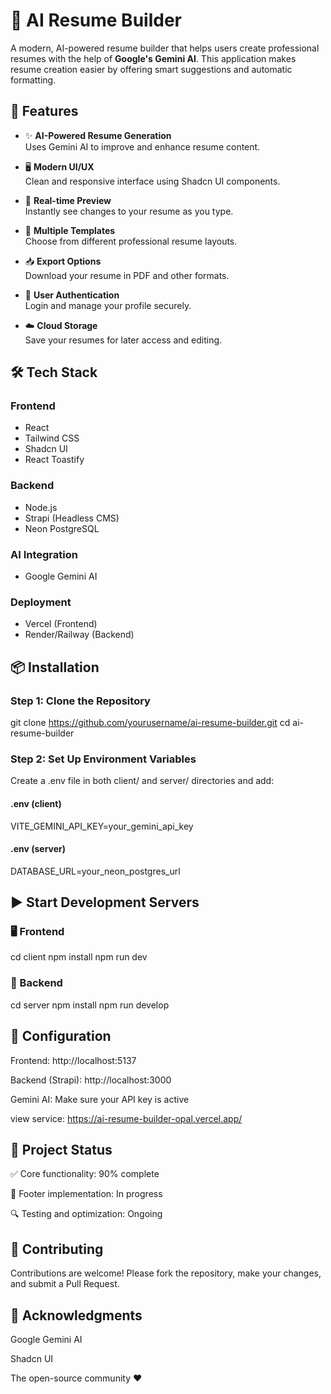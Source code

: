# 🧠 AI Resume Builder

A modern, AI-powered resume builder that helps users create professional resumes with the help of **Google's Gemini AI**. This application makes resume creation easier by offering smart suggestions and automatic formatting.

## 🚀 Features

- ✨ **AI-Powered Resume Generation**  
  Uses Gemini AI to improve and enhance resume content.
  
- 🖥️ **Modern UI/UX**  
  Clean and responsive interface using Shadcn UI components.

- 🔄 **Real-time Preview**  
  Instantly see changes to your resume as you type.

- 🎨 **Multiple Templates**  
  Choose from different professional resume layouts.

- 📥 **Export Options**  
  Download your resume in PDF and other formats.

- 🔐 **User Authentication**  
  Login and manage your profile securely.

- ☁️ **Cloud Storage**  
  Save your resumes for later access and editing.

## 🛠️ Tech Stack

### Frontend
- React
- Tailwind CSS
- Shadcn UI
- React Toastify

### Backend
- Node.js
- Strapi (Headless CMS)
- Neon PostgreSQL

### AI Integration
- Google Gemini AI

### Deployment
- Vercel (Frontend)
- Render/Railway (Backend)

## 📦 Installation
### Step 1: Clone the Repository
git clone https://github.com/yourusername/ai-resume-builder.git
cd ai-resume-builder

### Step 2: Set Up Environment Variables
Create a .env file in both client/ and server/ directories and add:

#### .env (client)
VITE_GEMINI_API_KEY=your_gemini_api_key
#### .env (server)
DATABASE_URL=your_neon_postgres_url

## ▶️ Start Development Servers
### 🖥️ Frontend
cd client
npm install
npm run dev
### 🔧 Backend
cd server
npm install
npm run develop

## 🔧 Configuration
Frontend: http://localhost:5137

Backend (Strapi): http://localhost:3000

Gemini AI: Make sure your API key is active

view service: https://ai-resume-builder-opal.vercel.app/
## 🚧 Project Status
✅ Core functionality: 90% complete

🔧 Footer implementation: In progress

🔍 Testing and optimization: Ongoing

## 🤝 Contributing
Contributions are welcome!
Please fork the repository, make your changes, and submit a Pull Request.

## 🙏 Acknowledgments
Google Gemini AI

Shadcn UI

The open-source community ❤️

